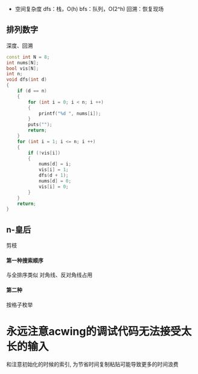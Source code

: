 - 空间复杂度
    dfs：栈，O(h)
    bfs：队列，O(2^h)
回溯：恢复现场
## 排列数字
深度、回溯
```c++
const int N = 8;
int nums[N];
bool vis[N];
int n;
void dfs(int d)
{
    if (d == n)
    {
        for (int i = 0; i < n; i ++)
        {
            printf("%d ", nums[i]);
        }
        puts("");
        return;
    }
    for (int i = 1; i <= n; i ++)
    {
        if (!vis[i])
        {
            nums[d] = i;
            vis[i] = 1;
            dfs(d + 1);
            nums[d] = 0;
            vis[i] = 0;
        }
    }
    return;
}
```

## n-皇后
剪枝
#### 第一种搜索顺序
与全排序类似
对角线、反对角线占用
#### 第二种
按格子枚举

# 永远注意acwing的调试代码无法接受太长的输入
和注意初始化的时候的索引, 为节省时间复制粘贴可能导致更多的时间浪费


